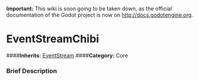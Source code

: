 **Important:** This wiki is soon going to be taken down, as the official documentation of the Godot project is now on http://docs.godotengine.org.

#  EventStreamChibi  
####**Inherits:** [EventStream](class_eventstream)
####**Category:** Core

###  Brief Description  

